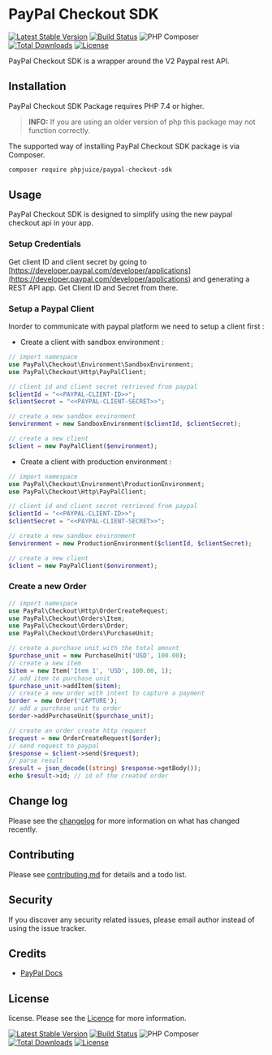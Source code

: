 # PayPal Checkout SDK

[![Latest Stable Version](https://poser.pugx.org/phpjuice/paypal-checkout-sdk/v/stable)](https://packagist.org/packages/phpjuice/paypal-checkout-sdk)
[![Build Status](https://travis-ci.com/phpjuice/paypal-checkout-sdk.svg?branch=master)](https://travis-ci.com/phpjuice/paypal-checkout-sdk)
![PHP Composer](https://github.com/phpjuice/paypal-checkout-sdk/workflows/PHP%20Composer/badge.svg?branch=master)
[![Total Downloads](https://poser.pugx.org/phpjuice/paypal-checkout-sdk/downloads)](https://packagist.org/packages/phpjuice/paypal-checkout-sdk)
[![License](https://poser.pugx.org/phpjuice/paypal-checkout-sdk/license)](https://github.com/phpjuice/paypal-checkout-sdk/blob/master/LICENSE)


PayPal Checkout SDK is a wrapper around the V2 Paypal rest API.

## Installation

PayPal Checkout SDK Package requires PHP 7.4 or higher.

> **INFO:** If you are using an older version of php this package may not function correctly.

The supported way of installing PayPal Checkout SDK package is via Composer.

```bash
composer require phpjuice/paypal-checkout-sdk
```

## Usage

PayPal Checkout SDK is designed to simplify using the new paypal checkout api in your app.


### Setup Credentials

Get client ID and client secret by going to [https://developer.paypal.com/developer/applications](https://developer.paypal.com/developer/applications) and generating a REST API app. Get Client ID and Secret from there.

### Setup a Paypal Client

Inorder to communicate with paypal platform we need to setup a client first :

- Create a client with sandbox environment : 
  
```php
// import namespace
use PayPal\Checkout\Environment\SandboxEnvironment;
use PayPal\Checkout\Http\PayPalClient;

// client id and client secret retrieved from paypal
$clientId = "<<PAYPAL-CLIENT-ID>>";
$clientSecret = "<<PAYPAL-CLIENT-SECRET>>";

// create a new sandbox environment
$environment = new SandboxEnvironment($clientId, $clientSecret);

// create a new client
$client = new PayPalClient($environment);
```

- Create a client with production environment :
  
```php
// import namespace
use PayPal\Checkout\Environment\ProductionEnvironment;
use PayPal\Checkout\Http\PayPalClient;

// client id and client secret retrieved from paypal
$clientId = "<<PAYPAL-CLIENT-ID>>";
$clientSecret = "<<PAYPAL-CLIENT-SECRET>>";

// create a new sandbox environment
$environment = new ProductionEnvironment($clientId, $clientSecret);

// create a new client
$client = new PayPalClient($environment);
```

### Create a new Order

```php
// import namespace
use PayPal\Checkout\Http\OrderCreateRequest;
use PayPal\Checkout\Orders\Item;
use PayPal\Checkout\Orders\Order;
use PayPal\Checkout\Orders\PurchaseUnit;

// create a purchase unit with the total amount
$purchase_unit = new PurchaseUnit('USD', 100.00);
// create a new item
$item = new Item('Item 1', 'USD', 100.00, 1);
// add item to purchase unit
$purchase_unit->addItem($item);
// create a new order with intent to capture a payment
$order = new Order('CAPTURE');
// add a purchase unit to order
$order->addPurchaseUnit($purchase_unit);

// create an order create http request
$request = new OrderCreateRequest($order);
// send request to paypal
$response = $client->send($request);
// parse result
$result = json_decode((string) $response->getBody());
echo $result->id; // id of the created order
```

## Change log

Please see the [changelog](changelog.md) for more information on what has changed recently.

## Contributing

Please see [contributing.md](contributing.md) for details and a todo list.

## Security

If you discover any security related issues, please email author instead of using the issue tracker.

## Credits

- [PayPal Docs](https://developer.paypal.com/docs/)

## License

license. Please see the [Licence](https://github.com/phpjuice/paypal-checkout-sdk/blob/master/LICENSE) for more information.

[![Latest Stable Version](https://poser.pugx.org/phpjuice/paypal-checkout-sdk/v/stable)](https://packagist.org/packages/phpjuice/paypal-checkout-sdk)
[![Build Status](https://travis-ci.com/phpjuice/paypal-checkout-sdk.svg?branch=master)](https://travis-ci.com/phpjuice/paypal-checkout-sdk)
![PHP Composer](https://github.com/phpjuice/paypal-checkout-sdk/workflows/PHP%20Composer/badge.svg?branch=master)
[![Total Downloads](https://poser.pugx.org/phpjuice/paypal-checkout-sdk/downloads)](https://packagist.org/packages/phpjuice/paypal-checkout-sdk)
[![License](https://poser.pugx.org/phpjuice/paypal-checkout-sdk/license)](https://github.com/phpjuice/paypal-checkout-sdk/blob/master/LICENSE)
